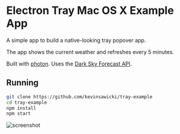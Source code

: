 # Electron Tray Mac OS X Example App

A simple app to build a native-looking tray popover app.

The app shows the current weather and refreshes every 5 minutes.

Built with [photon](http://photonkit.com).
Uses the [Dark Sky Forecast API](https://developer.forecast.io).

## Running

```sh
git clone https://github.com/kevinsawicki/tray-example
cd tray-example
npm install
npm start
```

![screenshot](https://cloud.githubusercontent.com/assets/671378/15033544/97011f38-1220-11e6-9611-1571063fe107.png)
